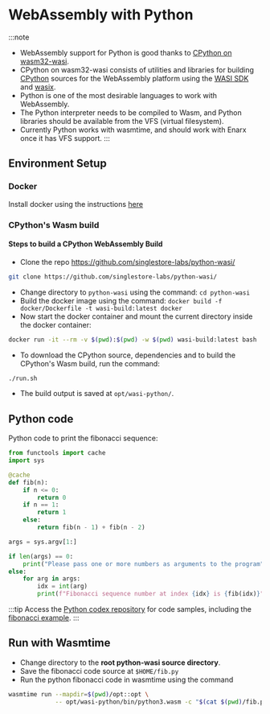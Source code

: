 # WebAssembly with Python

:::note
* WebAssembly support for Python is good thanks to [CPython on wasm32-wasi](https://github.com/singlestore-labs/python-wasi/).
* CPython on wasm32-wasi consists of utilities and libraries for building [CPython](https://github.com/python/cpython) sources for the WebAssembly platform using the [WASI SDK](https://github.com/WebAssembly/wasi-sdk) and [wasix](https://github.com/singlestore-labs/wasix).
* Python is one of the most desirable languages to work with WebAssembly.
* The Python interpreter needs to be compiled to Wasm, and Python libraries should be available from the VFS (virtual filesystem).
* Currently Python works with wasmtime, and should work with Enarx once it has VFS support.
:::

## Environment Setup

### Docker
Install docker using the instructions [here](https://docs.docker.com/engine/install/)

### CPython's Wasm build

#### Steps to build a CPython WebAssembly Build

- Clone the repo https://github.com/singlestore-labs/python-wasi/
```bash
git clone https://github.com/singlestore-labs/python-wasi/
```
- Change directory to ```python-wasi``` using the command: ```cd python-wasi```
- Build the docker image using the command: ```docker build -f docker/Dockerfile -t wasi-build:latest docker```
- Now start the docker container and mount the current directory inside the docker container:
```bash
docker run -it --rm -v $(pwd):$(pwd) -w $(pwd) wasi-build:latest bash
```
- To download the CPython source, dependencies and to build the CPython's Wasm build, run the command:
```bash
./run.sh
```
- The build output is saved at ```opt/wasi-python/```.

## Python code

Python code to print the fibonacci sequence:

```python
from functools import cache
import sys

@cache
def fib(n):
    if n <= 0:
        return 0
    if n == 1:
        return 1
    else:
        return fib(n - 1) + fib(n - 2)

args = sys.argv[1:]

if len(args) == 0:
    print("Please pass one or more numbers as arguments to the program")
else:
    for arg in args:
        idx = int(arg)
        print(f"Fibonacci sequence number at index {idx} is {fib(idx)}")
```
:::tip
Access the [Python codex repository](https://github.com/enarx/codex/tree/main/examples/python) for code samples, including the [fibonacci example](https://github.com/enarx/codex/tree/main/demos/fibonacci/python).
:::

## Run with Wasmtime
- Change directory to the **root python-wasi source directory**.
- Save the fibonacci code source at ```$HOME/fib.py```
- Run the python fibonacci code in wasmtime using the command
```bash
wasmtime run --mapdir=$(pwd)/opt::opt \
             -- opt/wasi-python/bin/python3.wasm -c "$(cat $(pwd)/fib.py)"
```